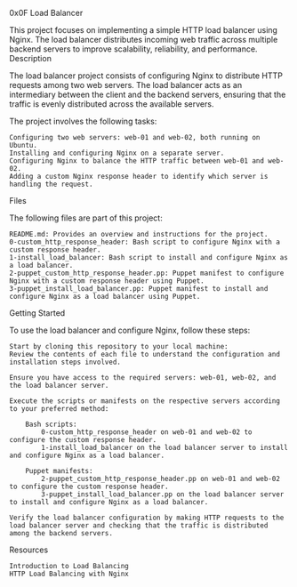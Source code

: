 0x0F Load Balancer

This project focuses on implementing a simple HTTP load balancer using Nginx. The load balancer distributes incoming web traffic across multiple backend servers to improve scalability, reliability, and performance.
Description

The load balancer project consists of configuring Nginx to distribute HTTP requests among two web servers. The load balancer acts as an intermediary between the client and the backend servers, ensuring that the traffic is evenly distributed across the available servers.

The project involves the following tasks:

    Configuring two web servers: web-01 and web-02, both running on Ubuntu.
    Installing and configuring Nginx on a separate server.
    Configuring Nginx to balance the HTTP traffic between web-01 and web-02.
    Adding a custom Nginx response header to identify which server is handling the request.

Files

The following files are part of this project:

    README.md: Provides an overview and instructions for the project.
    0-custom_http_response_header: Bash script to configure Nginx with a custom response header.
    1-install_load_balancer: Bash script to install and configure Nginx as a load balancer.
    2-puppet_custom_http_response_header.pp: Puppet manifest to configure Nginx with a custom response header using Puppet.
    3-puppet_install_load_balancer.pp: Puppet manifest to install and configure Nginx as a load balancer using Puppet.
Getting Started

To use the load balancer and configure Nginx, follow these steps:

    Start by cloning this repository to your local machine:
    Review the contents of each file to understand the configuration and installation steps involved.

    Ensure you have access to the required servers: web-01, web-02, and the load balancer server.

    Execute the scripts or manifests on the respective servers according to your preferred method:

        Bash scripts:
            0-custom_http_response_header on web-01 and web-02 to configure the custom response header.
            1-install_load_balancer on the load balancer server to install and configure Nginx as a load balancer.

        Puppet manifests:
            2-puppet_custom_http_response_header.pp on web-01 and web-02 to configure the custom response header.
            3-puppet_install_load_balancer.pp on the load balancer server to install and configure Nginx as a load balancer.

    Verify the load balancer configuration by making HTTP requests to the load balancer server and checking that the traffic is distributed among the backend servers.

Resources

    Introduction to Load Balancing
    HTTP Load Balancing with Nginx
